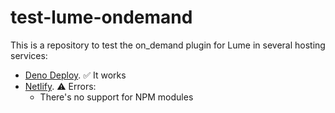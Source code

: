 # test-lume-ondemand

This is a repository to test the on_demand plugin for Lume in several hosting
services:

- [Deno Deploy](https://deno.com/deploy/). ✅ It works
- [Netlify](https://netlify.com). ⚠️ Errors:
  - There's no support for NPM modules
